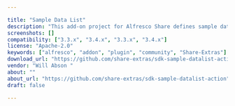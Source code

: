 ```yaml
---

title: "Sample Data List"
description: "This add-on project for Alfresco Share defines sample data list definitions for Alfresco Share. Currently there is just one 'Book List' definition but it is intended that other types will be added. Owner Will Abson ‌ Versions Community 3.3.x Community 3.4.x Enterprise 3.3.x Enterprise 3.4.x License Type Apache Project Page GitHub - share-extras/sdk-sample-datalist-action: Sample custom action for Data List items for use within the Data Lists… Download Page Tags Share-Extras Component Type Data List Definitions Extension Points Installation JAR Products Share Web Client"
screenshots: []
compatibility: ["3.3.x", "3.4.x", "3.3.x", "3.4.x"]
license: "Apache-2.0"
keywords: ["alfresco", "addon", "plugin", "community", "Share-Extras"]
download_url: "https://github.com/share-extras/sdk-sample-datalist-action"
vendor: "Will Abson ‌"
about: ""
about_url: "https://github.com/share-extras/sdk-sample-datalist-action"
draft: false

---
```

